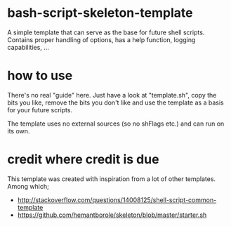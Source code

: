 bash-script-skeleton-template
=============================

A simple template that can serve as the base for future shell scripts. Contains proper handling of options, has a help function, logging capabilities, ...

how to use
==========

There's no real "guide" here. Just have a look at "template.sh", copy the bits you like, remove the bits you don't like and use the template as a basis for your future scripts.

The template uses no external sources (so no shFlags etc.) and can run on its own.

credit where credit is due
==========================

This template was created with inspiration from a lot of other templates. Among which;
- http://stackoverflow.com/questions/14008125/shell-script-common-template
- https://github.com/hemantborole/skeleton/blob/master/starter.sh